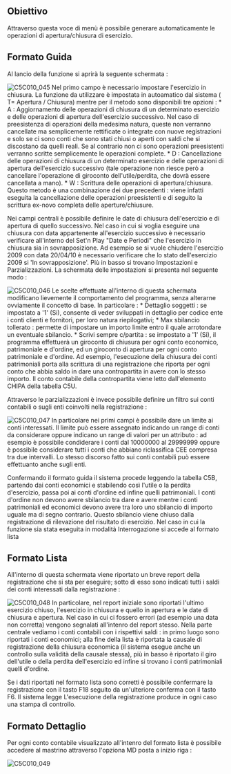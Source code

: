 ## Obiettivo
Attraverso questa voce di menù è possibile generare automaticamente le operazioni di apertura/chiusura di esercizio.

## Formato Guida
Al lancio della funzione si aprirà la seguente schermata : 

![C5C010_045](https://doc.smeup.com/immagini/MBDOC_OGG-P_C5NOTA0/C5C010_045.png)
Nel primo campo è necessario impostare l'esercizio in chiusura. La funzione da utilizzare è impostata in autoamatico dal sistema ( T= Apertura / Chiusura) mentre per il metodo sono disponibili tre opzioni : 
 \* A :  Aggiornamento delle operazioni di chiusura di un determinato esercizio e delle operazioni di apertura dell'esercizio successivo. Nel caso di preesistenza di operazioni della medesima natura, queste non verranno cancellate ma semplicemente rettificate o integrate con nuove registrazioni e solo se ci sono conti che sono stati chiusi o aperti con saldi che si discostano da quelli reali. Se al contrario non ci sono operazioni preesistenti verranno scritte semplicemente le operazioni complete.
 \* D :  Cancellazione delle operazioni di chiusura di un determinato esercizio e delle operazioni di apertura dell'esercizio successivo (tale operazione non riesce però a cancellare l'operazione di giroconto dell'utile/perdita, che dovrà essere cancellata a mano).
 \* W :  Scrittura delle operazioni di apertura/chiusura. Questo metodo è una combinazione dei due precedenti :  viene infatti eseguita la cancellazione delle operazioni preesistenti e di seguito la scrittura ex-novo completa delle aperture/chiusure.

Nei campi centrali è possibile definire le date di chiusura dell'esercizio e di apertura di quello successivo.
Nel caso in cui si voglia eseguire una chiusura con data appartenente all'esercizio successivo è necessario verificare all'interno del Set'n Play "Date e Periodi" che l'esercizio in chiusura sia in sovrapposizione. Ad esempio se si vuole chiudere l'esercizio 2009 con data 20/04/10 è necessario verificare che lo stato dell'esercizio 2009 si 'In sovrapposizione'.
Più in basso si trovano Impostazioni e Parzializzazioni.
La schermata delle impostazioni si presenta nel seguente modo : 

![C5C010_046](https://doc.smeup.com/immagini/MBDOC_OGG-P_C5NOTA0/C5C010_046.png)
Le scelte effettuate all'interno di questa schermata modificano lievemente il comportamento del programma, senza alterarne ovviamente il concetto di base. In particolare : 
 \* Dettaglio soggetti :  se impostato a '1' (Si), consente di veder sviluppati in dettaglio per codice ente i conti clienti e fornitori, per loro natura riepilogativi;
 \* Max sbilancio tollerato :  permette di impostare un importo limite entro il quale arrotondare un eventuale sbilancio.
 \* Scrivi sempre c/partita :  se impostato a '1' (Si), il programma effettuerà un giroconto di chiusura per ogni conto economico, patrimoniale e d'ordine, ed un giroconto di apertura per ogni conto patrimoniale e d'ordine. Ad esempio, l'esecuzione della chiusura dei conti patrimoniali porta alla scrittura di una registrazione che riporta per ogni conto che abbia saldo in dare una contropartita in avere con lo stesso importo. Il conto contabile della contropartita viene letto dall'elemento CHIPA della tabella C5U.

Attraverso le parzializzazioni è invece possibile definire un filtro sui conti contabili o sugli enti coinvolti nella registrazione : 

![C5C010_047](https://doc.smeup.com/immagini/MBDOC_OGG-P_C5NOTA0/C5C010_047.png)
In particolare nei primi campi è possibile dare un limite ai conti interessati. Il limite può essere assegnato indicando un range di conti da considerare oppure indicano un range di valori per un attributo :  ad esempio è possibile condiderare i conti dal 10000000 al 29999999 oppure è possibile considerare tutti i conti che abbiano riclassifica CEE compresa tra due intervalli.
Lo stesso discorso fatto sui conti contabili può essere effettuanto anche sugli enti.

Confermando il formato guida il sistema procede leggendo la tabella C5B, partendo dai conti economici e stabilendo così l'utile o la perdita d'esercizio, passa poi ai conti d'ordine ed infine quelli patrimoniali. I conti d'ordine non devono avere sbilancio tra dare e avere mentre i conti patrimoniali ed economici devono avere tra loro uno sbilancio di importo uguale ma di segno contrario. Questo sbilancio viene chiuso dalla registrazione di rilevazione del risultato di esercizio.
Nel caso in cui la funzione sia stata eseguita in modalità Interrogazione si accede al formato lista

## Formato Lista
All'interno di questa schermata viene riportato un breve report della registrazione che si sta per eseguire; sotto di esso sono indicati tutti i saldi dei conti interessati dalla registrazione : 

![C5C010_048](https://doc.smeup.com/immagini/MBDOC_OGG-P_C5NOTA0/C5C010_048.png)
In particolare, nel report iniziale sono riportati l'ultimo esercizio chiuso, l'esercizio in chiusura e quello in apertura e le date di chiusura e apertura. Nel caso in cui ci fossero errori (ad esempio una data non corretta) vengono segnalati all'intenro del report stesso.
Nella parte centrale vediamo i conti contabili con i rispettivi saldi :  in primo luogo sono riportati i conti economici; alla fine della lista è riportata la causale di registrazione della chiusura economica (il sistema esegue anche un controllo sulla validità della causale stessa), più in basso è riportato il giro dell'utile o della perdita dell'esercizio ed infine si trovano i conti patrimoniali  quelli d'ordine.

Se i dati riportati nel formato lista sono corretti è possibile confermare la registrazione con il tasto F18 seguito da un'ulteriore conferma con il tasto F6. Il sistema legge L'esecuzione della registrazione produce in ogni caso una stampa di controllo.

## Formato Dettaglio
Per ogni conto contabile visualizzato all'intenro del formato lista è possibile accedere al mastrino attraverso l'opziona MD posta a inizio riga : 

![C5C010_049](https://doc.smeup.com/immagini/MBDOC_OGG-P_C5NOTA0/C5C010_049.png)